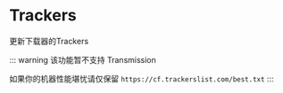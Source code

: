 # Trackers

更新下载器的Trackers

::: warning
该功能暂不支持 Transmission

如果你的机器性能堪忧请仅保留 `https://cf.trackerslist.com/best.txt`
:::
